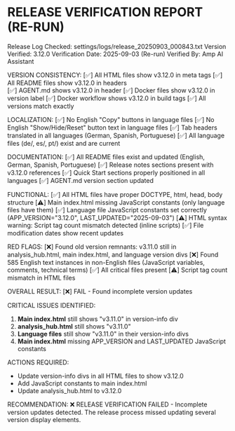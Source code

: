 RELEASE VERIFICATION REPORT (RE-RUN)
=====================================
Release Log Checked: settings/logs/release_20250903_000843.txt
Version Verified: 3.12.0
Verification Date: 2025-09-03 (Re-run)
Verified By: Amp AI Assistant

VERSION CONSISTENCY:
[✅] All HTML files show v3.12.0 in meta tags
[✅] All README files show v3.12.0 in headers  
[✅] AGENT.md shows v3.12.0 in header
[✅] Docker files show v3.12.0 in version label
[✅] Docker workflow shows v3.12.0 in build tags
[✅] All versions match exactly

LOCALIZATION:
[✅] No English "Copy" buttons in language files
[✅] No English "Show/Hide/Reset" button text in language files
[✅] Tab headers translated in all languages (German, Spanish, Portuguese)
[✅] All language files (de/, es/, pt/) exist and are current

DOCUMENTATION:
[✅] All README files exist and updated (English, German, Spanish, Portuguese)
[✅] Release notes sections present with v3.12.0 references
[✅] Quick Start sections properly positioned in all languages
[✅] AGENT.md version section updated

FUNCTIONAL:
[✅] All HTML files have proper DOCTYPE, html, head, body structure
[⚠️] Main index.html missing JavaScript constants (only language files have them)
[✅] Language file JavaScript constants set correctly (APP_VERSION="3.12.0", LAST_UPDATED="2025-09-03")
[⚠️] HTML syntax warning: Script tag count mismatch detected (inline scripts)
[✅] File modification dates show recent updates

RED FLAGS:
[❌] Found old version remnants: v3.11.0 still in analysis_hub.html, main index.html, and language version divs
[❌] Found 585 English text instances in non-English files (JavaScript variables, comments, technical terms)
[✅] All critical files present
[⚠️] Script tag count mismatch in HTML files

OVERALL RESULT:
[❌] FAIL - Found incomplete version updates

CRITICAL ISSUES IDENTIFIED:
1. **Main index.html** still shows "v3.11.0" in version-info div
2. **analysis_hub.html** still shows "v3.11.0" 
3. **Language files** still show "v3.11.0" in their version-info divs
4. **Main index.html** missing APP_VERSION and LAST_UPDATED JavaScript constants

ACTIONS REQUIRED:
- Update version-info divs in all HTML files to show v3.12.0
- Add JavaScript constants to main index.html
- Update analysis_hub.html to v3.12.0

RECOMMENDATION:
❌ RELEASE VERIFICATION FAILED - Incomplete version updates detected. The release process missed updating several version display elements.
